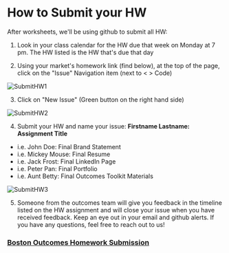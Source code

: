 # How to Submit your HW 

After worksheets, we'll be using github to submit all HW:

1. Look in your class calendar for the HW due that week on Monday at 7 pm. The HW listed is the HW that's due that day 

2. Using your market's homework link (find below), at the top of the page, click on the "Issue" Navigation item (next to < > Code) 

![SubmitHW1](https://user-images.githubusercontent.com/18074591/31462600-50b96008-ae9b-11e7-8c15-3e804f73ea87.png)

3. Click on "New Issue" (Green button on the right hand side) 

![SubmitHW2](https://user-images.githubusercontent.com/18074591/31462599-50b0ef4a-ae9b-11e7-8b94-a9cbf3f64275.png)

4. Submit your HW and name your issue: **Firstname Lastname: Assignment Title**

- i.e. John Doe: Final Brand Statement
- i.e. Mickey Mouse: Final Resume 
- i.e. Jack Frost: Final LinkedIn Page
- i.e. Peter Pan: Final Portfolio 
- i.e. Aunt Betty: Final Outcomes Toolkit Materials 

![SubmitHW3](https://user-images.githubusercontent.com/18074591/31462598-50a1e946-ae9b-11e7-81d6-ae02012ea333.png)

5. Someone from the outcomes team will give you feedback in the timeline listed on the HW assignment and will close your issue when you have received feedback. Keep an eye out in your email and github alerts. If you have any questions, feel free to reach out to us! 

### [Boston Outcomes Homework Submission](https://github.com/ga-students/boston-outcomes-homework)
